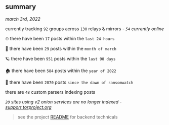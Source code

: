 
## summary
_march 3rd, 2022_

currently tracking `92` groups across `130` relays & mirrors - _`54` currently online_

⏲ there have been `17` posts within the `last 24 hours`

🦈 there have been `29` posts within the `month of march`

🪐 there have been `951` posts within the `last 90 days`

🏚 there have been `584` posts within the `year of 2022`

🦕 there have been `2870` posts `since the dawn of ransomwatch`

there are `48` custom parsers indexing posts

_`20` sites using v2 onion services are no longer indexed - [support.torproject.org](https://support.torproject.org/onionservices/v2-deprecation/)_

> see the project [README](https://github.com/thetanz/ransomwatch#ransomwatch--) for backend technicals
